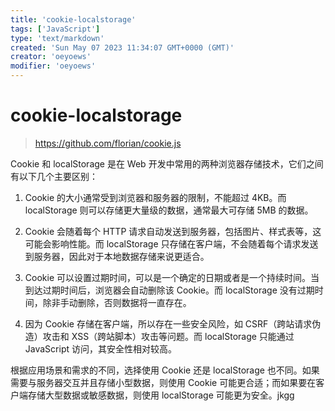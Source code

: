 ```yaml
---
title: 'cookie-localstorage'
tags: ['JavaScript']
type: 'text/markdown'
created: 'Sun May 07 2023 11:34:07 GMT+0000 (GMT)'
creator: 'oeyoews'
modifier: 'oeyoews'
---
```


# cookie-localstorage

> <https://github.com/florian/cookie.js>

Cookie 和 localStorage 是在 Web 开发中常用的两种浏览器存储技术，它们之间有以下几个主要区别：

1. Cookie 的大小通常受到浏览器和服务器的限制，不能超过 4KB。而 localStorage 则可以存储更大量级的数据，通常最大可存储 5MB 的数据。

1. Cookie 会随着每个 HTTP 请求自动发送到服务器，包括图片、样式表等，这可能会影响性能。而 localStorage 只存储在客户端，不会随着每个请求发送到服务器，因此对于本地数据存储来说更适合。

1. Cookie 可以设置过期时间，可以是一个确定的日期或者是一个持续时间。当到达过期时间后，浏览器会自动删除该 Cookie。而 localStorage 没有过期时间，除非手动删除，否则数据将一直存在。

1. 因为 Cookie 存储在客户端，所以存在一些安全风险，如 CSRF（跨站请求伪造）攻击和 XSS（跨站脚本）攻击等问题。而 localStorage 只能通过 JavaScript 访问，其安全性相对较高。

根据应用场景和需求的不同，选择使用 Cookie 还是 localStorage 也不同。如果需要与服务器交互并且存储小型数据，则使用 Cookie 可能更合适；而如果要在客户端存储大型数据或敏感数据，则使用 localStorage 可能更为安全。jkgg

